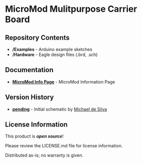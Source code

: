 # MicroMod Mulitpurpose Carrier Board


Repository Contents
-------------------

* **/Examples** - Arduino example sketches
* **/Hardware** - Eagle design files (.brd, .sch)

Documentation
--------------
* **[MicroMod Info Page](https://ww.sparkfun.com/micromod)** - MicroMod Information Page

Version History
---------------
* **[pending](xxx)** - Initial schematic by [Michael de Silva](https://desilva.io)

License Information
-------------------

This product is _**open source**_!

Please review the LICENSE.md file for license information.

Distributed as-is; no warranty is given.
